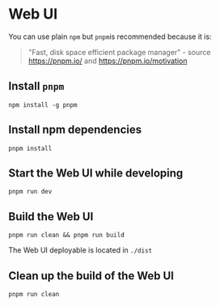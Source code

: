 Web UI
===================

You can use plain `npm` but `pnpm`is recommended because it is: 
> "Fast, disk space efficient package manager" - source https://pnpm.io/ 
> and https://pnpm.io/motivation


Install `pnpm`
--------------

```shell
npm install -g pnpm
```

Install npm dependencies
--------------------------

```shell
pnpm install
```

Start the Web UI while developing
---------------------------------

```shell
pnpm run dev
```

Build the Web UI
---------------------------------

```shell
pnpm run clean && pnpm run build
```

The Web UI deployable is located in `./dist` 

Clean up the build of the Web UI
---------------------------------

```shell
pnpm run clean
```
